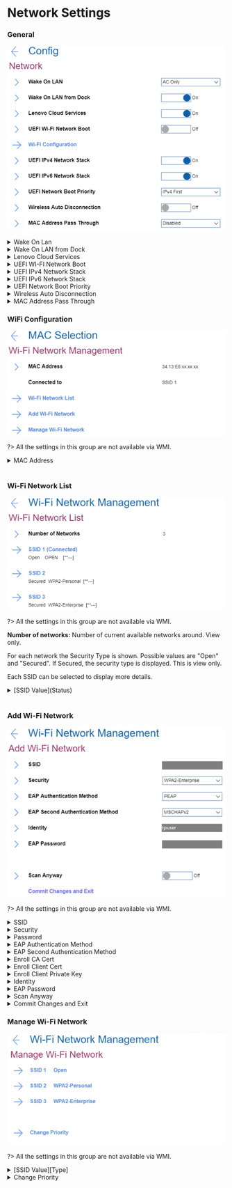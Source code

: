 # Network Settings #

### General ###

![](./img/network.png)
<details><summary>Wake On Lan</summary>

This setting is applicable to ThinkPads with built-in Ethernet port.

One of 3 possible states: <br>

1.	**AC Only** - Wake On LAN function works only when AC is attached. Default.
2.	Disabled - function is turned off.
3.	AC and Battery - Wake On LAN function works with both AC and Battery.

?>  AC is required with magic packet type Wake On LAN.

Wake On LAN function may be blocked due to password configuration.

| WMI Setting name | Values | Locked by SVP | AMD/Intel |
|:---|:---|:---|:---|
| WakeOnLAN | Disable, ACOnly, ACandBattery, Enable | No | Both |

</details>

<details><summary>Wake On LAN from Dock</summary>

This setting is applicable to ThinkPads with no Ethernet port.

One of 2 possible states:

1.	**On** - function is turned on. Default.

   ?>  This feature will not work while Secure Boot is disabled.

2.	Off - function is turned off.

?>  Wake On LAN from Dock works only when ThinkPad USB-C Dock or ThinkPad Thunderbolt Dock is attached.

Wake on LAN from Dock function may be blocked due to password configuration.

| WMI Setting name | Values | Locked by SVP | AMD/Intel |
|:---|:---|:---|:---|
| WakeOnLANDock  | Disable, Enable | No | Both |

</details>

<details><summary>Lenovo Cloud Services</summary>

One of 2 possible states:

1.	**On** - function is turned on. System connects Lenovo Cloud Services via HTTPs. DHCP option settings are not required. Default.

?>  This feature will not work while Secure Boot is disabled.

2.	Off - function is turned off.

**Additional information**<br>
Once the feature is enabled,  then it becomes available for selection in “BIOS -> Startup -> Edit Boot Order”, or “BIOS -> Startup -> Network Boot”, or via F12 Boot Menu.
When “Lenovo Cloud Services” booted, then following options will be available for selection:

1. **Lenovo Cloud Deploy (ITC)** – it is a method to send Factory-Style images to customers for deployment in the field.
Additional information is here: [Lenovo Cloud Deploy](https://www.lenovoclouddeploy.com/en/auth/welcome)
2. **Windows Virtual Desktop (VDI)** – it provides the VDI environment to customer. VDI itself will be setup by the customer (IT Admin). If this option is selected, then it will become available as a boot option.  
Additional information is here: [Client Virtualization & Infrastructure Solutions - Lenovo](https://www.lenovo.com/lt/lt/data-center/solutions/client-virtualization) and [Windows Virtual Desktop](https://www.microsoft.com/en-us/microsoft-365/blog/2019/09/30/windows-virtual-desktop-generally-available-worldwide/).

| WMI Setting name | Values | Locked by SVP | AMD/Intel |
|:---|:---|:---|:---|
| LenovoCloudServices  | Disable, Enable | No | Intel |

</details>

<details><summary>UEFI WI-FI Network Boot</summary>

One of 2 possible states:<br>

1. On - function is turned on. UEFI Wi-Fi driver is loaded at next boot and can connect to Access point.
2. **Off** - function is turned off. Default.

?>  Secure Boot must be enabled to use UEFI Network Boot.

| WMI Setting name | Values | Locked by SVP | AMD/Intel |
|:---|:---|:---|:---|
| WiFiNetworkBoot  | Disable, Enable | No | Intel |

</details>

<details><summary>UEFI IPv4 Network Stack</summary>

One of 2 possible states:<br>

1. **On** - function is turned on. UEFI IPv4 Network Stack for UEFI environment is enabled. Default.
2. Off - function is turned off.

| WMI Setting name | Values | Locked by SVP | AMD/Intel |
|:---|:---|:---|:---|
| IPv4NetworkStack  | Disable, Enable | No | Both |

</details>

<details><summary>UEFI IPv6 Network Stack</summary>

One of 2 possible states:<br>

1. **On** - function is turned on. UEFI IPv6 Network Stack for UEFI environment is enabled. Default.
2. Off - function is turned off.

| WMI Setting name | Values | Locked by SVP | AMD/Intel |
|:---|:---|:---|:---|
| IPv6NetworkStack  | Disable, Enable | No | Both |

</details>

<details><summary>UEFI Network Boot Priority</summary>

One of 2 possible options for Network Stack priority for UEFI PXE Boot:<br>

1. **IPv4 First** – Default.
2. IPv6 First

| WMI Setting name | Values | Locked by SVP | AMD/Intel |
|:---|:---|:---|:---|
| UefiPxeBootPriority  | IPv6First, IPv4First | No | Both |

</details>

<details><summary>Wireless Auto Disconnection</summary>

One of 2 possible states for Wireless Auto Disconnection feature when Ethernet cable is connected to Ethernet LAN on system:<br>

1. On - function is turned on. Wireless LAN radios is automatically turned off whenever Ethernet cable is connected.
2. **Off** - function is turned off. Default.

| WMI Setting name | Values | Locked by SVP | AMD/Intel |
|:---|:---|:---|:---|
| WirelessAutoDisconnection  | Disable, Enable | No | Both |

</details>

<details><summary>MAC Address Pass Through</summary>

One of 3 possible options for MAC Address Pass Through function when dock is attached:<br>

1. **Disabled** - Dock Ethernet uses its own MAC address. Default
2. Internal MAC Address - Dock Ethernet uses same MAC address as internal LAN.
3. Second MAC Address - Dock Ethernet uses the second MAC address that is stored in the system's EEPROM. This allows for a device-specific MAC address that is different from the internal NIC's MAC address so they can be managed separately if necessary.

For systems that do not have an internal NIC, there will only be two options:  off, which means the dock will use it's own MAC Address; or on, which means the dock will use MAC address stored in the system EEPROM.

| WMI Setting name | Values | Locked by SVP | AMD/Intel |
|:---|:---|:---|:---|
| MACAddressPassThrough  | Disable, Enable, Second | No | Both |

</details>

### WiFi Configuration ###

![](./img/wifi.png)

?>  All the settings in this group are not available via WMI.

<details><summary>MAC Address</summary>

Media access control (MAC) address of the wireless network interface controller. View only.
Note. There could be several MAC addresses in case there are several wireless network interface controllers.
<br>
For every MAC Address the following information is shown:<br>

* MAC Address - Media access control (MAC) address of the selected wireless network interface controller. View only.
* [State] - One of 2 possible states:
   1. **Disconnected** - device is not connected to a Wi-Fi network. Default.
   2. Connected to [SSID] - device is connected to a Wi-Fi network which has displayed SSID.


</details>
<br>

### Wi-Fi Network List ###

![](./img/wifinetworklist.png)

?>  All the settings in this group are not available via WMI.

**Number of networks:** Number of current available networks around. View only.

For each network the Security Type is shown.  Possible values are "Open" and "Secured".  If Secured, the security type is displayed. This is view only.

Each SSID can be selected to display more details.
<details><summary>[SSID Value](Status)</summary>


![](./img/wifinetworkconfig.png)

<details><summary>Connection Status</summary>

View only. One of 2 possible statuses:

1.	**Disconnected** - device is not connected to this Wi-Fi network. Default.
2.	Connected - device is connected to this Wi-Fi network.


</details>

<details><summary>SSID</summary>


SSID (Service Set Identifier) is the name of the wireless network.

View only.


</details>

<details><summary>Security</summary>


Security type of this Wi-Fi network.

View only.

Possible values:

1.	Open
2.	WPA2-Personal
3.	*WPA2-Enterprise* - Default.
4. PEAP
5. EAP-TLS


</details>

<details><summary>Password</summary>

Field for entering password. Visible only for networks with security WPA2-Personal.<br>
Password length: 8-63 characters.

</details>

<details><summary>EAP Authentication Method</summary>

Selected EAP Authentication Method. View only. Visible only for networks with security WPA2-Enterprise. Default value depends on the network. Possible values:

1. PEAP
2.	EAP-TLS


</details>

<details><summary>EAP Second Authentication Method</summary>

Selected EAP Second Authentication Method. View only. Visible only for networks with security WPA2-Enterprise and if ‘EAP Authentication Method’ is ‘PEAP’. Default value depends on the network. Possible values:

1. MSCHAPv2


</details>

<details><summary>Enroll CA Cert</summary>

This is the option to enroll CA (Certification Authority) certificate. Empty by default.
Visible only for networks with security WPA2-Enterprise.

</details>

<details><summary>Enroll Client Cert</summary>

This is the option to enroll client certificate. Empty by default.
Visible only for networks with security WPA2-Enterprise and if ‘EAP Authentication Method’ is ‘EAP-TLS’.

</details>

<details><summary>Enroll Client Private Key</summary>

This is the option to enroll client private key. Empty by default.
Visible only for networks with security WPA2-Enterprise and if ‘EAP Authentication Method’ is ‘EAP-TLS’.

</details>

<details><summary>Identity</summary>

Identity value if there is any. View only. Identity length: 6-20 characters.
Visible only for networks with security WPA2-Enterprise.

</details>

<details><summary>EAP Password</summary>

Field for entering EAP password. Requirements to password length: 1-63 characters.
Visible only for networks with security WPA2-Enterprise.

</details>

<details><summary>[Action]</summary>

One of 2 possible actions:

1.	Connect to this network - visible if device is not connected to this Wi-Fi network
2.	Disconnect - visible if device is connected to this Wi-Fi network


</details>

</details>
<br>

### Add Wi-Fi Network ###

![](./img/addwifinetwork.png)

?>  All the settings in this group are not available via WMI.

<details><summary>SSID</summary>

Field for entering SSID value.

</details>

<details><summary>Security</summary>

Field to select the security type of this Wi-Fi network. Possible values:

1.	**Open** – Default
2.	WPA2-Personal
3.	WPA2-Enterprise


</details>

<details><summary>Password</summary>

Field for entering password. Visible only for a network with security WPA2-Personal.<br>
Password length: 8-63 characters.

</details>

<details><summary>EAP Authentication Method</summary>

Field to select EAP Authentication Method. Possible values:

1.	**PEAP** – Default
2.	EAP-TLS

Visible only for a network with security WPA2-Enterprise.

</details>

<details><summary>EAP Second Authentication Method</summary>

Field to select EAP Second Authentication Method. Possible values:

1.	**MSCHAPv2** – Default.

Visible only for a network with security WPA2-Enterprise and if ‘EAP Authentication Method’ is ‘PEAP’.

</details>

<details><summary>Enroll CA Cert</summary>

This is the option to enroll CA (Certification Authority) certificate. Empty by default.<br>
Visible only for networks with security WPA2-Enterprise.

</details>

<details><summary>Enroll Client Cert</summary>

This is the option to enroll client certificate. Empty by default.<br>
Visible only for networks with security WPA2-Enterprise and if ‘EAP Authentication Method’ is ‘EAP-TLS’.

</details>

<details><summary>Enroll Client Private Key</summary>

This is the option to enroll client private key. Empty by default.<br>
Visible only for networks with security WPA2-Enterprise and if ‘EAP Authentication Method’ is ‘EAP-TLS’.

</details>

<details><summary>Identity</summary>

Field for entering identity value if there is any.<br>
Requirements to identity length: 6-20 characters.<br>
Visible only for a network with security WPA2-Enterprise.

</details>

<details><summary>EAP Password</summary>

Field for entering EAP password. <br>
Requirements to password length: 1-63 characters.<br>
Visible only for a network with security WPA2-Enterprise.

</details>

<details><summary>Scan Anyway</summary>

Field to define whether to scan even when this network is not broadcasting its name. One of 2 possible options:

1.	**On** - the network will be scanned when it does not broadcast its name. Default.
2.	Off - the network will not be scanned when it does not broadcast its name.

Visible only for a network with security WPA2-Enterprise.

</details>

<details><summary>Commit Changes and Exit</summary>

This is the option to save changes and exits back to the Manage Wi-Fi network page.

</details>

### Manage Wi-Fi Network ###

![](./img/managewifilist.png)

?>  All the settings in this group are not available via WMI.

<details><summary>[SSID Value][Type] </summary>

SSID value and its type.<br>
Every SSID on the list leads to details for this network. See descriptions below.<br>

![](./img/managewificonfig.png)

<details><summary>SSID</summary>

Field for editing SSID value.

</details>

<details><summary>Security</summary>

Field to select the security type of this Wi-Fi network. Default value depends on the network. Possible values:

1.	Open
2.	WPA2-Personal
3.	WPA2-Enterprise


</details>

<details><summary>Password</summary>

Field for entering password. Visible only for a network with security WPA2-Personal.<br>
Password length: 8-63 characters.

</details>

<details><summary>EAP Authentication Method</summary>

Field to select EAP Authentication Method. Possible values:

1.	**PEAP** – Default
2.	EAP-TLS

Visible only for a network with security WPA2-Enterprise.

</details>

<details><summary>EAP Second Authentication Method</summary>

Field to select EAP Second Authentication Method. Possible values:

1.	**MSCHAPv2** – Default.

Visible only for a network with security WPA2-Enterprise and if ‘EAP Authentication Method’ is ‘PEAP’.

</details>

<details><summary>Enroll CA Cert</summary>

This is the option to enroll CA (Certification Authority) certificate. Empty by default.<br>
Visible only for networks with security WPA2-Enterprise.

</details>

<details><summary>Enroll Client Cert</summary>

This is the option to enroll client certificate. Empty by default.<br>
Visible only for networks with security WPA2-Enterprise and if ‘EAP Authentication Method’ is ‘EAP-TLS’.

</details>

<details><summary>Enroll Client Private Key</summary>

This is the option to enroll client private key. Empty by default.<br>
Visible only for networks with security WPA2-Enterprise and if ‘EAP Authentication Method’ is ‘EAP-TLS’.

</details>

<details><summary>Identity</summary>

Field to enter identity value if there is any.<br>
Requirements to identity length: 6-20 characters.<br>
Visible only for a network with security WPA2-Enterprise.

</details>

<details><summary>EAP Password</summary>

Field for entering EAP password. <br>
Requirements to password length: 1-63 characters.<br>
Visible only for a network with security WPA2-Enterprise.

</details>

<details><summary>Scan Anyway</summary>

Field to define whether to scan even when this network is not broadcasting its name. One of 2 possible options:

1.	On - the network will be scanned when it does not broadcast its name.
2.	**Off** - the network will not be scanned when it does not broadcast its name. Default.

Visible only for a network with security WPA2-Enterprise.

</details>

<details><summary>Commit Changes and Exit</summary>

This is the option to save changes and exits back to the Manage Wi-Fi network page.

</details>

<details><summary>Forget This Network</summary>

This is the option to forget the settings for the selected network and disconnect from it.

</details>

</details>

<details><summary>Change Priority</summary>

Leads to the list of saved Wi-Fi networks.<br>  
The option will show a warning message if Network List is empty. See descriptions below.<br>

![](./img/managewifipriority.png)

<details><summary>Priority List</summary>

Contains the list of SSIDs of the saved networks.

</details>

<details><summary>Commit Changes and Exit</summary>

This is the option to save changes and exits back to the Manage Wi-Fi network page.

</details>


</details>
